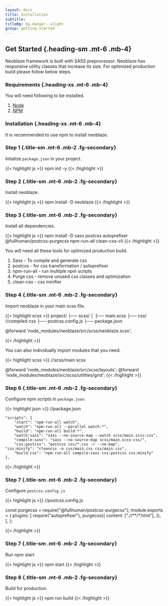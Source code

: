 ```yaml
---
layout: docs
title: Installation
subtitle: 
titleBg: bg-danger--xlight
group: getting-started
---
```


## Get Started {.heading-sm .mt-6 .mb-4}

Neoblaze framework is built with SASS preprocessor. Neoblaze has responsive utility classes that increase its size.
For optimized production build please follow below steps.

### Requirements {.heading-xs .mt-6 .mb-4}

You will need following to be installed.

1. [Node](https://nodejs.org/en/)
2. [NPM](https://docs.npmjs.com/downloading-and-installing-node-js-and-npm)

### Installation {.heading-xs .mt-6 .mb-4}

It is recommended to use npm to install neoblaze.

### Step 1 {.title-sm .mt-6 .mb-2 .fg-secondary}

Intialize `package.json` in your project.

{{< highlight js >}}
npm init -y
{{< /highlight >}}

### Step 2 {.title-sm .mt-6 .mb-2 .fg-secondary}

Install neoblaze.

{{< highlight js >}}
npm install -D neoblaze
{{< /highlight >}}


### Step 3 {.title-sm .mt-6 .mb-2 .fg-secondary}

Install all dependencies.

{{< highlight js >}}
npm install -D sass postcss autoprefixer @fullhuman/postcss-purgecss npm-run-all clean-css-cli
{{< /highlight >}}

You will need all these tools for optimized production build.

1. Sass - To compile and generate css
2. postcss - for css transformation / autoprefixer
3. npm-run-all - run multiple npm scripts
4. Purge css  - remove unused css classes and optimization
5. clean-css - css minifier

### Step 4 {.title-sm .mt-6 .mb-2 .fg-secondary}

Import neoblaze in your main scss file.

{{< highlight scss >}}
project/
├── scss/
│   ├── main.scss
├── css/  //compiled css
├── postcss.config.js
├── package.json

@forward 'node_modules/neoblaze/src/scss/neoblaze.scss';

{{< /highlight >}}

You can also individually import modules that you need.

{{< highlight scss >}}
//scss/main.scss

@forward 'node_modules/neoblaze/src/scss/layouts';
@forward 'node_modules/neoblaze/src/scss/utilities/grid';
{{< /highlight >}}


### Step 6 {.title-sm .mt-6 .mb-2 .fg-secondary}

Configure npm scripts in `package.json`.

{{< highlight json >}}
//package.json

	"scripts": {
		"start": "npm-run-all watch",
		"watch": "npm-run-all --parallel watch:*",
		"build": "npm-run-all build:*",
		"watch:sass": "sass --no-source-map --watch scss/main.scss:css",
		"compile:sass": "sass --no-source-map scss/main.scss:css/",
		"css:postcss": "postcss css/*.css -r --no-map",
    "css:minify": "cleancss -o css/main.css css/main.css",
		"build:css": "npm-run-all compile:sass css:postcss css:minify"
	},
{{< /highlight >}}

### Step 7 {.title-sm .mt-6 .mb-2 .fg-secondary}

Configure `postcss.config.js`

{{< highlight js >}}
//postcss.config.js

const purgecss = require("@fullhuman/postcss-purgecss");
module.exports = {
	plugins: [
		require("autoprefixer"),
		purgecss({
			content: ["./<path to your html or template files>/**/*.html"], 
		}),
	],
};

{{< /highlight >}}


### Step 7 {.title-sm .mt-6 .mb-2 .fg-secondary}

Run npm start

{{< highlight js >}}
npm start
{{< /highlight >}}

### Step 8 {.title-sm .mt-6 .mb-2 .fg-secondary}
Build for production.

{{< highlight js >}}
npm run build
{{< /highlight >}}